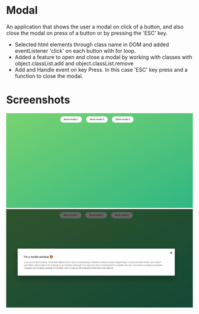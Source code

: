 # Modal

An application that shows the user a modal on click of a button, and also close the modal on press of a button or by pressing the 'ESC' key.

- Selected html elements through class name in DOM and added eventListener 'click' on each button with for loop.
- Added a feature to open and close a modal by working with classes with object.classList.add and object.classList.remove
- Add and Handle event on key Press. In this case 'ESC' key press and a function to close the modal.

# Screenshots

<img src="https://github.com/Onionie/ManipulatingTheDOM/blob/main/2.%20Modal/public/Screenshots/1.PNG">
<img src="https://github.com/Onionie/ManipulatingTheDOM/blob/main/2.%20Modal/public/Screenshots/2.PNG">
